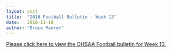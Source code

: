 ```yaml
---
layout: post
title:  "2016 Football Bulletin - Week 13"
date:   2016-11-18
author: "Bruce Maurer"
---
```


[Please click here to view the OHSAA Football bulletin for Week 13.](https://storage.googleapis.com/ohsaa-websites/bulletins/2016/2016_week_13_bulletin.pdf)
